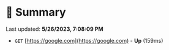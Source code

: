 # 📖 Summary
Last updated: **5/26/2023, 7:08:09 PM**

- `GET` [https://google.com](https://google.com) - **Up** (159ms)
